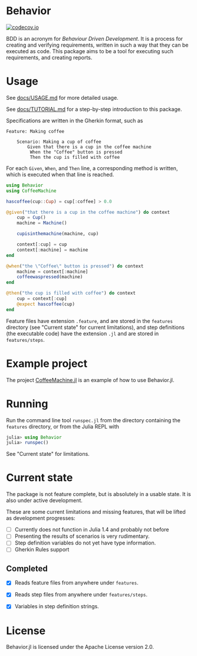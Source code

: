 # Behavior 

[![codecov.io](http://codecov.io/github/erikedin/Behavior.jl/coverage.svg?branch=master)](http://codecov.io/github/erikedin/Behavior.jl?branch=master)

BDD is an acronym for _Behaviour Driven Development_. It is a process for creating and verifying
requirements, written in such a way that they can be executed as code. This package aims to be a
tool for executing such requirements, and creating reports.

# Usage
See [docs/USAGE.md](docs/USAGE.md) for more detailed usage.

See [docs/TUTORIAL.md](docs/TUTORIAL.md) for a step-by-step introduction to this package.

Specifications are written in the Gherkin format, such as

```gherkin
Feature: Making coffee

    Scenario: Making a cup of coffee
        Given that there is a cup in the coffee machine
         When the "Coffee" button is pressed
         Then the cup is filled with coffee
```

For each `Given`, `When`, and `Then` line, a corresponding method is written, which is executed when
that line is reached.

```julia
using Behavior
using CoffeeMachine

hascoffee(cup::Cup) = cup[:coffee] > 0.0

@given("that there is a cup in the coffee machine") do context
    cup = Cup()
    machine = Machine()

    cupisinthemachine(machine, cup)

    context[:cup] = cup
    context[:machine] = machine
end

@when("the \"Coffee\" button is pressed") do context
    machine = context[:machine]
    coffeewaspressed(machine)
end

@then("the cup is filled with coffee") do context
    cup = context[:cup]
    @expect hascoffee(cup)
end
```

Feature files have extension `.feature`, and are stored in the `features` directory (see
"Current state" for current limitations), and step definitions (the executable code) have the
extension `.jl` and are stored in `features/steps`.

# Example project
The project [CoffeeMachine.jl](https://github.com/erikedin/CoffeeMachine.jl) is an example of how to
use Behavior.jl.

# Running
Run the command line tool `runspec.jl` from the directory containing the `features` directory, or
from the Julia REPL with

```julia
julia> using Behavior
julia> runspec()
```

See "Current state" for limitations.

# Current state
The package is not feature complete, but is absolutely in a usable state. It is also under active
development.

These are some current limitations and missing features, that will be lifted as development progresses:

- [ ] Currently does not function in Julia 1.4 and probably not before
- [ ] Presenting the results of scenarios is very rudimentary.
- [ ] Step definition variables do not yet have type information.
- [ ] Gherkin Rules support

## Completed

- [x] Reads feature files from anywhere under `features`.
- [x] Reads step files from anywhere under `features/steps`.
- [x] Variables in step definition strings.


# License
Behavior.jl is licensed under the Apache License version 2.0.
